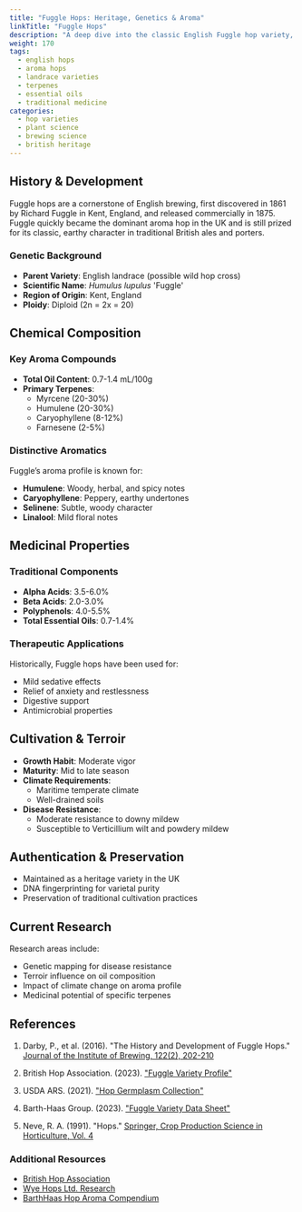 ```yaml
---
title: "Fuggle Hops: Heritage, Genetics & Aroma"
linkTitle: "Fuggle Hops"
description: "A deep dive into the classic English Fuggle hop variety, its chemistry, and brewing legacy."
weight: 170
tags: 
  - english hops
  - aroma hops
  - landrace varieties
  - terpenes
  - essential oils
  - traditional medicine
categories:
  - hop varieties
  - plant science
  - brewing science
  - british heritage
---
```


## History & Development

Fuggle hops are a cornerstone of English brewing, first discovered in 1861 by Richard Fuggle in Kent, England, and released commercially in 1875. Fuggle quickly became the dominant aroma hop in the UK and is still prized for its classic, earthy character in traditional British ales and porters.

### Genetic Background
- **Parent Variety**: English landrace (possible wild hop cross)
- **Scientific Name**: _Humulus lupulus_ 'Fuggle'
- **Region of Origin**: Kent, England
- **Ploidy**: Diploid (2n = 2x = 20)

## Chemical Composition

### Key Aroma Compounds
- **Total Oil Content**: 0.7-1.4 mL/100g
- **Primary Terpenes**:
  - Myrcene (20-30%)
  - Humulene (20-30%)
  - Caryophyllene (8-12%)
  - Farnesene (2-5%)

### Distinctive Aromatics
Fuggle’s aroma profile is known for:
- **Humulene**: Woody, herbal, and spicy notes
- **Caryophyllene**: Peppery, earthy undertones
- **Selinene**: Subtle, woody character
- **Linalool**: Mild floral notes

## Medicinal Properties

### Traditional Components
- **Alpha Acids**: 3.5-6.0%
- **Beta Acids**: 2.0-3.0%
- **Polyphenols**: 4.0-5.5%
- **Total Essential Oils**: 0.7-1.4%

### Therapeutic Applications
Historically, Fuggle hops have been used for:
- Mild sedative effects
- Relief of anxiety and restlessness
- Digestive support
- Antimicrobial properties

## Cultivation & Terroir

- **Growth Habit**: Moderate vigor
- **Maturity**: Mid to late season
- **Climate Requirements**:
  - Maritime temperate climate
  - Well-drained soils
- **Disease Resistance**:
  - Moderate resistance to downy mildew
  - Susceptible to Verticillium wilt and powdery mildew

## Authentication & Preservation

- Maintained as a heritage variety in the UK
- DNA fingerprinting for varietal purity
- Preservation of traditional cultivation practices

## Current Research

Research areas include:
- Genetic mapping for disease resistance
- Terroir influence on oil composition
- Impact of climate change on aroma profile
- Medicinal potential of specific terpenes

## References

1. Darby, P., et al. (2016). "The History and Development of Fuggle Hops." [Journal of the Institute of Brewing, 122(2), 202-210](https://doi.org/10.1002/jib.320)

2. British Hop Association. (2023). ["Fuggle Variety Profile"](https://www.britishhops.org.uk/varieties/fuggle/)

3. USDA ARS. (2021). ["Hop Germplasm Collection"](https://www.ars.usda.gov/pacific-west-area/corvallis-or/national-clonal-germplasm-repository/docs/ncgr-hops/)

4. Barth-Haas Group. (2023). ["Fuggle Variety Data Sheet"](https://www.barthhaas.com/en/hops/hop-varieties/fuggle)

5. Neve, R. A. (1991). "Hops." [Springer, Crop Production Science in Horticulture, Vol. 4](https://link.springer.com/book/10.1007/978-94-011-3126-8)

### Additional Resources

- [British Hop Association](https://www.britishhops.org.uk/)
- [Wye Hops Ltd. Research](https://www.wyehops.co.uk/)
- [BarthHaas Hop Aroma Compendium](https://www.barthhaas.com/en/academy/hop-aroma-wheel)